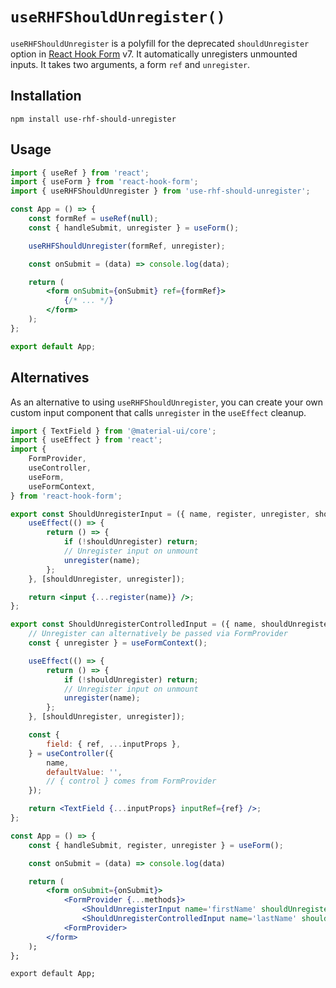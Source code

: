 # `useRHFShouldUnregister()`

`useRHFShouldUnregister` is a polyfill for the deprecated `shouldUnregister` option in [React Hook Form](https://react-hook-form.com/) v7. It automatically unregisters unmounted inputs. It takes two arguments, a form `ref` and `unregister`.

## Installation

`npm install use-rhf-should-unregister`

## Usage

```jsx
import { useRef } from 'react';
import { useForm } from 'react-hook-form';
import { useRHFShouldUnregister } from 'use-rhf-should-unregister';

const App = () => {
	const formRef = useRef(null);
	const { handleSubmit, unregister } = useForm();

	useRHFShouldUnregister(formRef, unregister);

	const onSubmit = (data) => console.log(data);

	return (
		<form onSubmit={onSubmit} ref={formRef}>
			{/* ... */}
		</form>
	);
};

export default App;
```

## Alternatives

As an alternative to using `useRHFShouldUnregister`, you can create your own custom input component that calls `unregister` in the `useEffect` cleanup.

```jsx
import { TextField } from '@material-ui/core';
import { useEffect } from 'react';
import {
	FormProvider,
	useController,
	useForm,
	useFormContext,
} from 'react-hook-form';

export const ShouldUnregisterInput = ({ name, register, unregister, shouldUnregister = false }) => {
	useEffect(() => {
		return () => {
			if (!shouldUnregister) return;
			// Unregister input on unmount
			unregister(name);
		};
	}, [shouldUnregister, unregister]);

	return <input {...register(name)} />;
};

export const ShouldUnregisterControlledInput = ({ name, shouldUnregister = false }) => {
	// Unregister can alternatively be passed via FormProvider
	const { unregister } = useFormContext();

	useEffect(() => {
		return () => {
			if (!shouldUnregister) return;
			// Unregister input on unmount
			unregister(name);
		};
	}, [shouldUnregister, unregister]);

	const {
		field: { ref, ...inputProps },
	} = useController({
		name,
		defaultValue: '',
		// { control } comes from FormProvider
	});

	return <TextField {...inputProps} inputRef={ref} />;
};

const App = () => {
	const { handleSubmit, register, unregister } = useForm();

	const onSubmit = (data) => console.log(data)

	return (
		<form onSubmit={onSubmit}>
			<FormProvider {...methods}>
				<ShouldUnregisterInput name='firstName' shouldUnregister register={register}  unregister={unregister} />
				<ShouldUnregisterControlledInput name='lastName' shouldUnregister />
			<FormProvider>
		</form>
	);
};

export default App;
```

